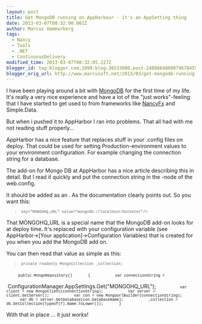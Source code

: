 ```yaml
---
layout: post
title: Get MongoDB running on AppHarbour - it's an AppSetting thing
date: 2013-03-07T08:32:00.001Z
author: Marcus Hammarberg
tags:
  - Nancy
  - Tools
  - .NET
  - ContinuousDelivery
modified_time: 2013-03-07T08:32:05.227Z
blogger_id: tag:blogger.com,1999:blog-36533086.post-2488664060079678455
blogger_orig_url: http://www.marcusoft.net/2013/03/get-mongodb-running-on-appharbour-its.html
---
```



<div dir="ltr" style="text-align: left;" trbidi="on">

I have been playing around a bit with [MongoDB](http://www.mongodb.org/)
for the first time of my life. It's really a very nice experience and
have a lot of the "just works"-feeling that I have started to get used
to from frameworks like [NancyFx](http://www.nancyfx.org/) and
Simple.Data.

But when i pushed it to AppHarbor I ran into problems. That all had with
me not reading stuff properly…

AppHarbor has a nice feature that replaces stuff in your .config files
on deploy. That could be used for setting Production-environment values
to your environment configuration. For example changing the connection
string for a database.

The add-on for Mongo DB at AppHarbor has a nice article describing this
in detail. But I read it quickly and put the connection string in the
-node of the web.config.

It should be added as an . As the documentation clearly points out. So
you want this:

> <span style="font-size: x-small;"><span
> style="font-family: Courier New, Courier, monospace;">
> <span
> style="font-family: 'Courier New', Courier, monospace;">key="MONGOHQ_URL"
> value="mongodb://localhost/DotVoter"/\> <span
> style="font-family: 'Courier New', Courier, monospace; font-size: x-small;">

</div>

That MONGOHQ_URL is a special name that the MongoDB add-on looks for at
deploy time. It's replaced with your configuration variable (see
AppHarbor-\>\[Your application\]-\>Configuration Variables) that is
created for you when you add the MongoDB add on.

You can then read that value as simple as this:

> <span
> style="font-family: Courier New, Courier, monospace; font-size: x-small;">private
> readonly MongoCollection \_collection;

        <span
style="font-family: Courier New, Courier, monospace; font-size: x-small;">public
MongoRepository()
<span
style="font-family: Courier New, Courier, monospace; font-size: x-small;">
      {
<span
style="font-family: Courier New, Courier, monospace; font-size: x-small;">
          var connectionString =
<span
style="font-family: Courier New, Courier, monospace; font-size: x-small;">

 ConfigurationManager.AppSettings.Get("MONGOHQ_URL");
<span
style="font-family: Courier New, Courier, monospace; font-size: x-small;">
<span
style="font-family: Courier New, Courier, monospace; font-size: x-small;">
          var client = new MongoClient(connectionString);
<span
style="font-family: Courier New, Courier, monospace; font-size: x-small;">
          var server = client.GetServer();
<span
style="font-family: Courier New, Courier, monospace; font-size: x-small;">
<span
style="font-family: Courier New, Courier, monospace; font-size: x-small;">
          var con = new MongoUrlBuilder(connectionString);
<span
style="font-family: Courier New, Courier, monospace; font-size: x-small;">
          var db = server.GetDatabase(con.DatabaseName);
<span
style="font-family: Courier New, Courier, monospace; font-size: x-small;">
          \_collection =
db.GetCollection(typeof(T).Name.ToLower());
<span
style="font-family: Courier New, Courier, monospace; font-size: x-small;">
      }

With that in place … it just works!
